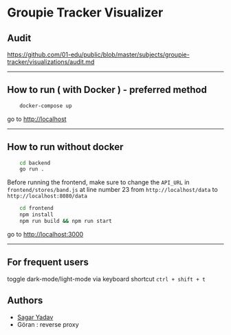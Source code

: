 # Groupie Tracker Visualizer

## Audit

<https://github.com/01-edu/public/blob/master/subjects/groupie-tracker/visualizations/audit.md>

---

## How to run ( with Docker ) - preferred method

```bash
    docker-compose up
```

go to <http://localhost>

---

## How to run without docker

```bash
    cd backend
    go run .
```

Before running the frontend, make sure to change the `API_URL` in `frontend/stores/band.js` at line number 23 from
`http://localhost/data` to `http://localhost:8080/data`

```bash
    cd frontend
    npm install
    npm run build && npm run start
```

go to <http://localhost:3000>

---

## For frequent users

toggle dark-mode/light-mode via keyboard shortcut `ctrl + shift + t`

## Authors

- [Sagar Yadav](https://github.com/sagarishere)
- Göran : reverse proxy
